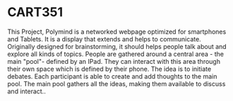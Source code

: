 # CART351
This Project, Polymind is a networked webpage optimized for smartphones and Tablets.
It is a display that extends and helps to communicate. Originally designed for brainstorming, it should helps people talk about and explore all kinds of topics.
People are gathered around a central area - the main "pool"- defined by an IPad.
They can interact with this area through their own space which is defined by their phone. The idea is to initiate debates. 
Each participant is able to create and add thoughts to the main pool. The main pool gathers all the ideas, making them available to discuss and interact..


